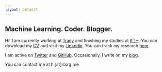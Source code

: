```yaml
---
layout: default
---
```


## Machine Learning. Coder. Blogger.

Hi! I am currently working at [Tracy](https://www.linkedin.com/company-beta/10392299/) and finishing my studies at [KTH](https://www.kth.se/profile/lucasrg/). You can download my [CV](files/CV.pdf) and visit my [Linkedin](linkedin.com/in/lucasrodes). You can track my research [here](https://www.researchgate.net/profile/Lucas_Rodes).

I am active on [Twitter](http://twitter.com/lucasrodesg) and [GitHub](github.com/lucasrodesg). Occasionally, I write on my [blog](https://medium.com/@lucasrg). 

You can contact me at hi[at]lcsrg.me <i class="fa fa-paper-plane">
